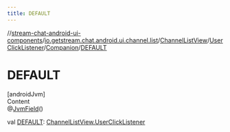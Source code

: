 ```yaml
---
title: DEFAULT
---
```

//[stream-chat-android-ui-components](../../../../../index.md)/[io.getstream.chat.android.ui.channel.list](../../../index.md)/[ChannelListView](../../index.md)/[UserClickListener](../index.md)/[Companion](index.md)/[DEFAULT](DEFAULT.md)



# DEFAULT  
[androidJvm]  
Content  
@[JvmField](https://kotlinlang.org/api/latest/jvm/stdlib/kotlin.jvm/-jvm-field/index.html)()  
  
val [DEFAULT](DEFAULT.md): [ChannelListView.UserClickListener](../index.md)  



